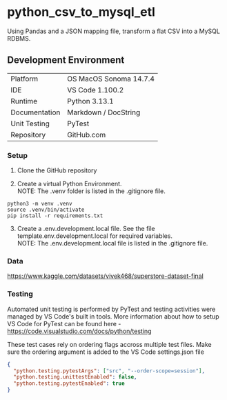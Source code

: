 # python_csv_to_mysql_etl

Using Pandas and a JSON mapping file, transform a flat CSV into a MySQL RDBMS.

## Development Environment

|               |                        |
| ------------- | ---------------------- |
| Platform      | OS MacOS Sonoma 14.7.4 |
| IDE           | VS Code 1.100.2        |
| Runtime       | Python 3.13.1          |
| Documentation | Markdown / DocString   |
| Unit Testing  | PyTest                 |
| Repository    | GitHub.com             |

### Setup

1. Clone the GitHub repository

2. Create a virtual Python Environment.
   <br>NOTE: The .venv folder is listed in the .gitignore file.

```shell
python3 -m venv .venv
source .venv/bin/activate
pip install -r requirements.txt
```

3. Create a .env.development.local file. See the file template.env.development.local for required variables.
   <br>NOTE: The .env.development.local file is listed in the .gitignore file.

### Data

https://www.kaggle.com/datasets/vivek468/superstore-dataset-final

### Testing

Automated unit testing is performed by PyTest and testing activities were managed by VS Code's built in tools. More information about how to setup VS Code for PyTest can be found here - https://code.visualstudio.com/docs/python/testing

These test cases rely on ordering flags accross multiple test files. Make sure the ordering argument is added to the VS Code settings.json file

```json
{
  "python.testing.pytestArgs": ["src", "--order-scope=session"],
  "python.testing.unittestEnabled": false,
  "python.testing.pytestEnabled": true
}
```
